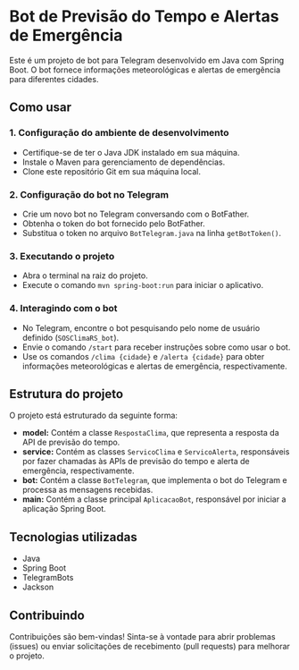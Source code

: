 # Bot de Previsão do Tempo e Alertas de Emergência

Este é um projeto de bot para Telegram desenvolvido em Java com Spring Boot. O bot fornece informações meteorológicas e alertas de emergência para diferentes cidades.

## Como usar

### 1. Configuração do ambiente de desenvolvimento

- Certifique-se de ter o Java JDK instalado em sua máquina.
- Instale o Maven para gerenciamento de dependências.
- Clone este repositório Git em sua máquina local.

### 2. Configuração do bot no Telegram

- Crie um novo bot no Telegram conversando com o BotFather.
- Obtenha o token do bot fornecido pelo BotFather.
- Substitua o token no arquivo `BotTelegram.java` na linha `getBotToken()`.

### 3. Executando o projeto

- Abra o terminal na raiz do projeto.
- Execute o comando `mvn spring-boot:run` para iniciar o aplicativo.

### 4. Interagindo com o bot

- No Telegram, encontre o bot pesquisando pelo nome de usuário definido (`SOSClimaRS_bot`).
- Envie o comando `/start` para receber instruções sobre como usar o bot.
- Use os comandos `/clima {cidade}` e `/alerta {cidade}` para obter informações meteorológicas e alertas de emergência, respectivamente.

## Estrutura do projeto

O projeto está estruturado da seguinte forma:

- **model:** Contém a classe `RespostaClima`, que representa a resposta da API de previsão do tempo.
- **service:** Contém as classes `ServicoClima` e `ServicoAlerta`, responsáveis por fazer chamadas às APIs de previsão do tempo e alerta de emergência, respectivamente.
- **bot:** Contém a classe `BotTelegram`, que implementa o bot do Telegram e processa as mensagens recebidas.
- **main:** Contém a classe principal `AplicacaoBot`, responsável por iniciar a aplicação Spring Boot.

## Tecnologias utilizadas

- Java
- Spring Boot
- TelegramBots
- Jackson

## Contribuindo

Contribuições são bem-vindas! Sinta-se à vontade para abrir problemas (issues) ou enviar solicitações de recebimento (pull requests) para melhorar o projeto.
